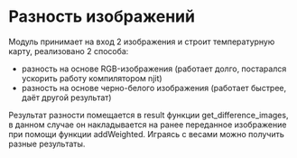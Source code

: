 # Разность изображений
Модуль принимает на вход 2 изображения и строит температурную карту, реализовано 2 способа:
* разность на основе RGB-изображения (работает долго, постарался ускорить работу компилятором njit)
* разность на основе черно-белого изображения (работает быстрее, даёт другой результат)

Результат разности помещается в result функции get_difference_images, в данном случае он накладывается на ранее переданное изображение при помощи функции addWeighted. Играясь с весами можно получить разные результаты.

